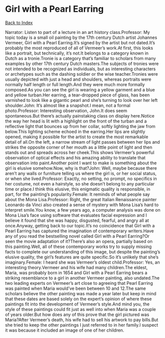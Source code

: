 # Girl with a Pearl Earring
[Back to Index](https://github.com/windows10010/tpoExtractor/blob/master/README.md)

Narrator: Listen to part of a lecture in an art history class.Professor: My topic today is a small oil painting by the 17th century Dutch artist Johannes Vermeer, Girl with a Pearl Earring.It’s signed by the artist but not dated.It’s probably the most reproduced of all of Vermeer’s work.At first, this looks like a portrait, but technically, it’s not.It belongs to a category known in Dutch as a tronie.Tronie is a category that’s familiar to scholars from many examples by other 17th century Dutch masters.The subjects of tronies were not intended to be recognized as individuals, but as interesting characters or archetypes such as the dashing soldier or the wise teacher.Tronies were usually depicted with just a head and shoulders, whereas portraits were normally half length or full length.And they were much more formally composed.As you can see the girl is wearing a yellow garment and a blue and yellow turban.Her earring, a tear-dropped piece of glass, has been varnished to look like a gigantic pearl and she’s turning to look over her left shoulder.John: It’s almost like a snapshot.I mean, not a formal photo.Professor: Interesting observation, John.It does seem spontaneous.But there’s actually painstaking class on display here.Notice the way her head is lit with a highlight on the front of the turban and a reflective light that bounces up from her collar, softly lighting the jaw from below.This lighting scheme echoed in the earring.Her lips are slightly opened, making it possible for the artist to create the most remarkable detail of all.On the left, a narrow stream of light passes between her lips and strikes the opposite corner of her mouth as a little point of light and then stands out and spreads across her cheek.This shows Vermeer’s powerful observation of optical effects and his amazing ability to translate that observation into paint.Another point I want to make is something about the girl is elusive somehow.Now, why is that?John: Well, maybe because there aren’t any walls or furniture telling us where the girl is, or her social status, or when she lived.Professor: Exactly, no setting, no prompt, no specifics in her costume, not even a hairstyle, so she doesn’t belong to any particular time or place.I think this elusive, this enigmatic quality is responsible, in part, for the painting’s popularity.Female: It reminds of what people say about the Mona Lisa.Professor: Right, the great Italian Renaissance painter Leonardo da Vinci also created a sense of mystery with Mona Lisa’s hard to interpret smile.You know, a few years ago, a computer analysis was done on Mona Lisa’s face using software that evaluates facial expression and I believe it found that she was happy, disgusted, fearful, and angry all at once.Anyway, getting back to our topic.It’s no coincidence that Girl with a Pearl Earring has captured the imagination of contemporary writers.Have any of you read the bestselling novel called Girl with a Pearl Earring?Or seen the movie adaptation of it?There’s also an opera, partially based on this painting.Well, all of these contemporary works try to supply missing facts to complete our understanding of this image, but despite the painting’s elusive quality, the girl’s features are quite specific.So it’s unlikely that she’s imaginary.Female: I heard she was Vermeer’s oldest child.Professor: Yes, an interesting theory.Vermeer and his wife had many children.The eldest, Maria, was probably born in 1654 and Girl with a Pearl Earring bears a striking resemblance to a girl in another Vermeer painting, also undated.The two leading experts on Vermeer’s art close to agreeing that Pearl Earring was painted when Maria would’ve been between 10 and 12.The same scholars believe the other painting was made a year later but keep in mind that these dates are based solely on the expert’s opinion of where these paintings fit into the development of Vermeer’s style.And mind you, the style of these paintings could fit just as well into when Maria was a couple of years older.But how does any of this prove that the girl pictured was Maria?After Vermeer’s death, his wife had to sell his artwork to pay bills.But she tried to keep the other paintings I just referred to in her family.I suspect it was because it included an image of one of her children. 